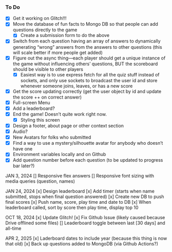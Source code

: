 ### To Do

- [x] Get it working on Glitch!!!
- [x] Move the database of fun facts to Mongo DB so that people can add questions directly to the game
  - [x] Create a submission form to do the above
- [x] Switch from each question having an array of answers to dynamically generating “wrong” answers from the answers to other questions (this will scale better if more people get added)
- [x] Figure out the async thing—each player should get a unique instance of the game without influencing others’ questions, BUT the scoreboard should be visible to other players
  - [x] Easiest way is to use express fetch for all the quiz stuff instead of sockets, and only use sockets to broadcast the user id and store whenever someone joins, leaves, or has a new score
- [x] Get the score updating correctly (get the user object by id and update the score ++ on correct answer)
- [x] Full-screen Menu
- [x] Add a leaderboard?
- [x] End the game! Doesn’t quite work right now.
  - [x] Styling this screen
- [x] Design a footer, about page or other context section
- [x] Audio?
- [x] New Avatars for folks who submitted
- [x] Find a way to use a mystery/silhouette avatar for anybody who doesn’t have one
- [x] Environment variables locally and on Github
- [x] Add question number before each question (to be updated to progress bar later?)

JAN 3, 2024
[] Responsive flex answers
[] Responsive font sizing with media queries (question, names)


JAN 24, 2024
[x] Design leaderboard
[x] Add timer (starts when name submitted, stops when final question answered)
[x] Create new DB to push final scores
[x] Push name, score, play time and date to DB
[x] When leaderboard called, sort by score then play time, display top 10

OCT 18, 2024
[x] Update Glitch!
[x] Fix Github Issue (likely caused because Drive offlined some files)
[] Leaderboard toggle between last [30 days] and all-time

APR 2, 2025
[x] Laderboard dates to include year (because this thing is now that old)
[x] Back up questions added to MongoDB (via Github Actions?)